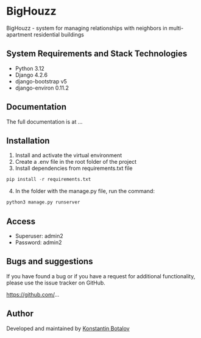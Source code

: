 # BigHouzz

BigHouzz - system for managing relationships with neighbors in multi-apartment residential buildings

## System Requirements and Stack Technologies

  * Python 3.12
  * Django 4.2.6
  * django-bootstrap v5
  * django-environ 0.11.2

## Documentation

The full documentation is at ...

## Installation

  1. Install and activate the virtual environment
  2. Create a .env file in the root folder of the project
  3. Install dependencies from requirements.txt file
```python
pip install -r requirements.txt
``` 
  4. In the folder with the manage.py file, run the command:
```python
python3 manage.py runserver
``` 

## Access

  * Superuser: admin2
  * Password: admin2

## Bugs and suggestions

If you have found a bug or if you have a request for additional functionality, please use the issue tracker on GitHub.

https://github.com/...

## Author

Developed and maintained by [Konstantin Botalov](https://botalov.pro)
